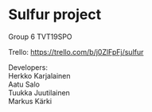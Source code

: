 # Sulfur project  
Group 6
TVT19SPO

Trello:
https://trello.com/b/j0ZlFpFj/sulfur

Developers:  
Herkko Karjalainen  
Aatu Salo  
Tuukka Juutilainen  
Markus Kärki
 
